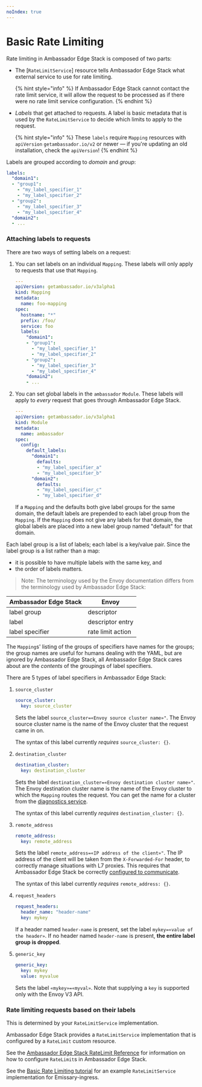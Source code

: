 ```yaml
---
noIndex: true
---
```


# Basic Rate Limiting

Rate limiting in Ambassador Edge Stack is composed of two parts:

*   The \[`RateLimitService`] resource tells Ambassador Edge Stack what external service to use for rate limiting.

    {% hint style="info" %}
    If Ambassador Edge Stack cannot contact the rate limit service, it will allow the request to be processed as if there were no rate limit service configuration.
    {% endhint %}
*   _Labels_ that get attached to requests. A label is basic metadata that is used by the `RateLimitService` to decide which limits to apply to the request.

    {% hint style="info" %}
    These `labels` require `Mapping` resources with `apiVersion` `getambassador.io/v2` or newer — if you're updating an old installation, check the `apiVersion`!
    {% endhint %}

Labels are grouped according to _domain_ and _group_:

```yaml
labels:
  "domain1":
  - "group1":
    - "my_label_specifier_1"
    - "my_label_specifier_2"
  - "group2":
    - "my_label_specifier_3"
    - "my_label_specifier_4"
  "domain2":
  - ...
```

### Attaching labels to requests

There are two ways of setting labels on a request:

1.  You can set labels on an individual `Mapping`. These labels will only apply to requests that use that `Mapping`.

    ```yaml
    ---
    apiVersion: getambassador.io/v3alpha1
    kind: Mapping
    metadata:
      name: foo-mapping
    spec:
      hostname: "*"
      prefix: /foo/
      service: foo
      labels:
        "domain1":
        - "group1":
          - "my_label_specifier_1"
          - "my_label_specifier_2"
        - "group2":
          - "my_label_specifier_3"
          - "my_label_specifier_4"
        "domain2":
        - ...
    ```
2.  You can set global labels in the `ambassador` `Module`. These labels will apply to _every_ request that goes through Ambassador Edge Stack.

    ```yaml
    ---
    apiVersion: getambassador.io/v3alpha1
    kind: Module
    metadata:
      name: ambassador
    spec:
      config:
        default_labels:
          "domain1":
            defaults:
            - "my_label_specifier_a"
            - "my_label_specifier_b"
          "domain2":
            defaults:
            - "my_label_specifier_c"
            - "my_label_specifier_d"
    ```

    If a `Mapping` and the defaults both give label groups for the same domain, the default labels are prepended to each label group from the `Mapping`. If the `Mapping` does not give any labels for that domain, the global labels are placed into a new label group named "default" for that domain.

Each label group is a list of labels; each label is a key/value pair. Since the label group is a list rather than a map:

* it is possible to have multiple labels with the same key, and
* the order of labels matters.

> Note: The terminology used by the Envoy documentation differs from the terminology used by Ambassador Edge Stack:

| Ambassador Edge Stack | Envoy             |
| --------------------- | ----------------- |
| label group           | descriptor        |
| label                 | descriptor entry  |
| label specifier       | rate limit action |

The `Mapping`s' listing of the groups of specifiers have names for the groups; the group names are useful for humans dealing with the YAML, but are ignored by Ambassador Edge Stack, all Ambassador Edge Stack cares about are the _contents_ of the groupings of label specifiers.

There are 5 types of label specifiers in Ambassador Edge Stack:

1.  `source_cluster`

    ```yaml
    source_cluster:
      key: source_cluster
    ```

    Sets the label `source_cluster=«Envoy source cluster name»"`. The Envoy source cluster name is the name of the Envoy cluster that the request came in on.

    The syntax of this label currently _requires_ `source_cluster: {}`.
2.  `destination_cluster`

    ```yaml
    destination_cluster:
      key: destination_cluster
    ```

    Sets the label `destination_cluster=«Envoy destination cluster name»"`. The Envoy destination cluster name is the name of the Envoy cluster to which the `Mapping` routes the request. You can get the name for a cluster from the [diagnostics service](../../diagnostics.md).

    The syntax of this label currently _requires_ `destination_cluster: {}`.
3.  `remote_address`

    ```yaml
    remote_address:
      key: remote_address
    ```

    Sets the label `remote_address=«IP address of the client»"`. The IP address of the client will be taken from the `X-Forwarded-For` header, to correctly manage situations with L7 proxies. This requires that Ambassador Edge Stack be correctly [configured to communicate](../service-routing-and-communication/configuring-ambassador-edge-stack-communications.md).

    The syntax of this label currently _requires_ `remote_address: {}`.
4.  `request_headers`

    ```yaml
    request_headers:
      header_name: "header-name"
      key: mykey
    ```

    If a header named `header-name` is present, set the label `mykey=«value of the header»`. If no header named `header-name` is present, **the entire label group is dropped**.
5.  `generic_key`

    ```yaml
    generic_key:
      key: mykey
      value: myvalue
    ```

    Sets the label `«mykey»=«myval»`. Note that supplying a `key` is supported only with the Envoy V3 API.

### Rate limiting requests based on their labels

This is determined by your `RateLimitService` implementation.

Ambassador Edge Stack provides a `RateLimitService` implementation that is configured by a `RateLimit` custom resource.

See the [Ambassador Edge Stack RateLimit Reference](rate-limiting-reference.md) for information on how to configure `RateLimit`s in Ambassador Edge Stack.

See the [Basic Rate Limiting tutorial](../../rate-limiting-tutorial.md) for an example `RateLimitService` implementation for Emissary-ingress.
